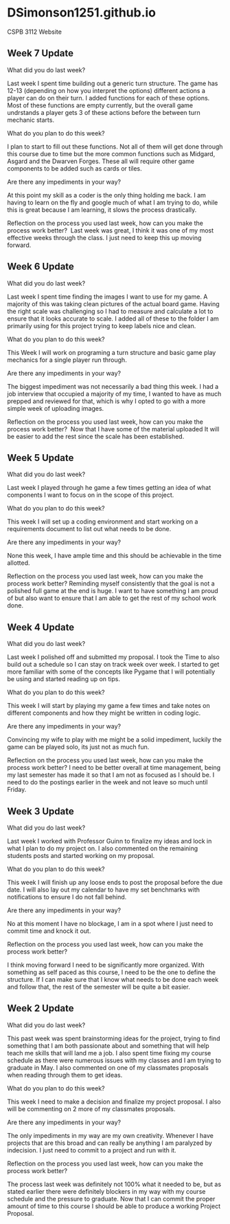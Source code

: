 # DSimonson1251.github.io
CSPB 3112 Website
## Week 7 Update 
What did you do last week?

Last week I spent time building out a generic turn structure. The game has 12-13 (depending on how you interpret the options) different actions a player can do on their turn. I added functions for each of these options. Most of these functions are empty currently, but the overall game undrstands a player gets 3 of these actions before the between turn mechanic starts. 

What do you plan to do this week?

I plan to start to fill out these functions. Not all of them will get done through this course due to time but the more common functions such as Midgard, Asgard and the Dwarven Forges. These all will require other game components to be added such as cards or tiles. 

Are there any impediments in your way?

At this point my skill as a coder is the only thing holding me back. I am having to learn on the fly and google much of what I am trying to do, while this is great because I am learning, it slows the process drastically. 

Reflection on the process you used last week, how can you make the process work better? 
Last week was great, I think it was one of my most effective weeks through the class. I just need to keep this up moving forward. 


## Week 6 Update 
What did you do last week?

Last week I spent time finding the images I want to use for my game. A majority of this was taking clean pictures of the actual board game. Having the right scale was challenging so I had to measure and calculate a lot to ensure that it looks accurate to scale. I added all of these to the folder I am primarily using for this project trying to keep labels nice and clean. 

What do you plan to do this week?

This Week I will work on programing a turn structure and basic game play mechanics for a single player run through. 

Are there any impediments in your way?

The biggest impediment was not necessarily a bad thing this week. I had a job interview that occupied a majority of my time, I wanted to have as much prepped and reviewed for that, which is why I opted to go with a more simple week of uploading images. 

Reflection on the process you used last week, how can you make the process work better? 
Now that I have some of the material uploaded It will be easier to add the rest since the scale has been established. 

## Week 5 Update 
What did you do last week?

Last week I played through he game a few times getting an idea of what components I want to focus on in the scope of this project.

What do you plan to do this week?

This week I will set up a coding environment and start working on a requirements document to list out what needs to be done. 

Are there any impediments in your way?

None this week, I have ample time and this should be achievable in the time allotted. 

Reflection on the process you used last week, how can you make the process work better? 
Reminding myself consistently that the goal is not a polished full game at the end is huge. I want to have something I am proud of but also want to ensure that I am able to get the rest of my school work done. 

## Week 4 Update 
What did you do last week?

Last week I polished off and submitted my proposal. I took the Time to also build out a schedule so I can stay on track week over week. 
I started to get more familiar with some of the concepts like Pygame that I will potentially be using and started reading up on tips.  

What do you plan to do this week?

This week I will start by playing my game a few times and take notes on different components and how they might be written in coding logic. 

Are there any impediments in your way?

Convincing my wife to play with me might be a solid impediment, luckily the game can be played solo, its just not as much fun. 

Reflection on the process you used last week, how can you make the process work better?
I need to be better overall at time management, being my last semester has made it so that I am not as focused as I should be. 
I need to do the postings earlier in the week and not leave so much until Friday. 

## Week 3 Update


What did you do last week?

Last week I worked with Professor Guinn to finalize my ideas and lock in what I plan to do my project on. 
I also commented on the remaining students posts and started working on my proposal.

What do you plan to do this week?

This week I will finish up any loose ends to post the proposal before the due date. 
I will also lay out my calendar to have my set benchmarks with notifications to ensure I do not fall behind. 

Are there any impediments in your way?

No at this moment I have no blockage, I am in a spot where I just need to commit time and knock it out. 

Reflection on the process you used last week, how can you make the process work better?

I think moving forward I need to be significantly more organized. With something as self paced as this course, I need to be the one to define the structure. If I can make sure that I know what needs to be done each week and follow that, the rest of the semester will be quite a bit easier. 
## Week 2 Update

What did you do last week?

This past week was spent brainstorming ideas for the project, trying to find something that I am both passionate about and something that will help teach me skills that will land me a job. I also spent time fixing my course schedule as there were numerous issues with my classes and I am trying to graduate in May. I also commented on one of my classmates proposals when reading through them to get ideas. 

What do you plan to do this week?

This week I need to make a decision and finalize my project proposal. I also will be commenting on 2 more of my classmates proposals.

Are there any impediments in your way?

The only impediments in my way are my own creativity. Whenever I have projects that are this broad and can really be anything I am paralyzed by indecision. I just need to commit to a project and run with it. 

Reflection on the process you used last week, how can you make the process work better?

The process last week was definitely not 100% what it needed to be, but as stated earlier there were definitely blockers in my way with my course schedule and the pressure to graduate. Now that I can commit the proper amount of time to this course I should be able to produce a working Project Proposal. 

